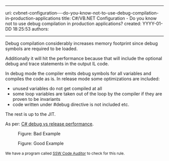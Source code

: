 

---
uri: cvbnet-configuration---do-you-know-not-to-use-debug-compilation-in-production-applications
title: C#/VB.NET Configuration - Do you know not to use debug compilation in production applications?
created: YYYY-01-DD 18:25:53
authors:

---




<span class='intro'> <p>​Debug compilation considerably increases memory footprint since debug symbols are required to be loaded. </p>
<p>Additionally it will hit the performance because that will include the optional debug and trace statements in the output IL code.</p>
 </span>

<p>In debug mode the compiler emits debug symbols for all variables and compiles the code as is. In release mode some optimizations are included&#58;</p><ul><li>unused variables do not get compiled at all</li><li>some loop variables are taken out of the loop by the compiler if they are proven to be invariants</li><li>code written under #debug directive is not included etc.</li></ul><p>The rest is up to the JIT.</p><p>As per&#58; 
   <a target="_blank" href="http&#58;//stackoverflow.com/questions/2446027/c-sharp-debug-vs-release-performance">C# debug vs release performance</a>.</p><dl class="badImage"><dt>
      <img src="/PublishingImages/debug-bad.jpg" alt="" />
   </dt><dd>Figure&#58; Bad Example</dd></dl><dl class="goodImage"><dt>
      <img src="/PublishingImages/debug-good.jpg" alt="" />
   </dt><dd>Figure&#58; Good Example</dd></dl>
<p class="ssw15-rteElement-YellowBorderBox"><span style="font-size&#58;12px;line-height&#58;19px;">We have a program called&#160;</span><a href="http&#58;//www.ssw.com.au/ssw/CodeAuditor" style="font-size&#58;12px;line-height&#58;19px;">SSW Code Auditor</a><span style="font-size&#58;12px;line-height&#58;19px;">&#160;to check for this rule.​</span>​</p>


